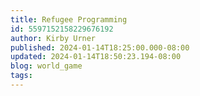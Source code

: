 ```yaml
---
title: Refugee Programming
id: 5597152158229676192
author: Kirby Urner
published: 2024-01-14T18:25:00.000-08:00
updated: 2024-01-14T18:50:23.194-08:00
blog: world_game
tags: 
---
```


